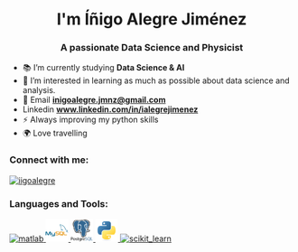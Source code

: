 <h1 align="center">I'm Íñigo Alegre Jiménez</h1>
<h3 align="center">A passionate Data Science and Physicist</h3>

- 📚 I’m currently studying **Data Science & AI**
- 👀 I’m interested in learning as much as possible about data science and analysis.
- 📲 Email **inigoalegre.jmnz@gmail.com**
-    Linkedin **www.linkedin.com/in/ialegrejimenez**
- ⚡ Always improving my python skills
- 🌍 Love travelling 


<h3 align="left">Connect with me:</h3>
<p align="left">
<a href="https://kaggle.com/iigoalegre" target="blank"><img align="center" src="https://raw.githubusercontent.com/rahuldkjain/github-profile-readme-generator/master/src/images/icons/Social/kaggle.svg" alt="iigoalegre" height="30" width="40" /></a>
</p>

<h3 align="left">Languages and Tools:</h3>
<p align="left"> <a href="https://www.mathworks.com/" target="_blank" rel="noreferrer"> <img src="https://upload.wikimedia.org/wikipedia/commons/2/21/Matlab_Logo.png" alt="matlab" width="40" height="40"/> </a> <a href="https://www.mysql.com/" target="_blank" rel="noreferrer"> <img src="https://raw.githubusercontent.com/devicons/devicon/master/icons/mysql/mysql-original-wordmark.svg" alt="mysql" width="40" height="40"/> </a> <a href="https://www.postgresql.org" target="_blank" rel="noreferrer"> <img src="https://raw.githubusercontent.com/devicons/devicon/master/icons/postgresql/postgresql-original-wordmark.svg" alt="postgresql" width="40" height="40"/> </a> <a href="https://www.python.org" target="_blank" rel="noreferrer"> <img src="https://raw.githubusercontent.com/devicons/devicon/master/icons/python/python-original.svg" alt="python" width="40" height="40"/> </a> <a href="https://scikit-learn.org/" target="_blank" rel="noreferrer"> <img src="https://upload.wikimedia.org/wikipedia/commons/0/05/Scikit_learn_logo_small.svg" alt="scikit_learn" width="40" height="40"/> </a> </p>
